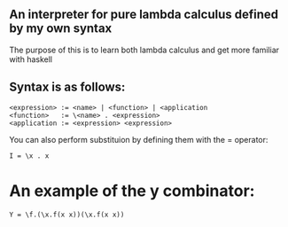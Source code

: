 ## An interpreter for pure lambda calculus defined by my own syntax
The purpose of this is to learn both lambda calculus and get more familiar
with haskell

## Syntax is as follows:
```
<expression> := <name> | <function> | <application
<function>   := \<name> . <expression>
<application := <expression> <expression>
```
You can also perform substituion by defining them with the = operator:
```
I = \x . x
```

# An example of the y combinator:
```
Y = \f.(\x.f(x x))(\x.f(x x))
```
